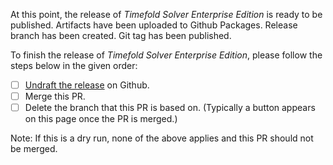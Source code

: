 At this point, the release of _Timefold Solver Enterprise Edition_ is ready to be published.
Artifacts have been uploaded to Github Packages.
Release branch has been created.
Git tag has been published.

To finish the release of _Timefold Solver Enterprise Edition_, 
please follow the steps below in the given order:

- [ ] [Undraft the release](https://github.com/TimefoldAI/timefold-solver-enterprise/releases) on Github.
- [ ] Merge this PR.
- [ ] Delete the branch that this PR is based on. (Typically a button appears on this page once the PR is merged.)

Note: If this is a dry run, 
none of the above applies and this PR should not be merged.

